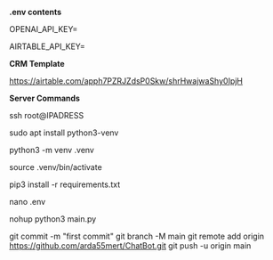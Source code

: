 **.env contents**

OPENAI_API_KEY=

AIRTABLE_API_KEY=

**CRM Template**

https://airtable.com/apph7PZRJZdsP0Skw/shrHwajwaShy0IpjH

**Server Commands**

ssh root@IPADRESS

sudo apt install python3-venv

python3 -m venv .venv

source .venv/bin/activate

pip3 install -r requirements.txt

nano .env

nohup python3 main.py

git commit -m "first commit"
git branch -M main
git remote add origin https://github.com/arda55mert/ChatBot.git
git push -u origin main
